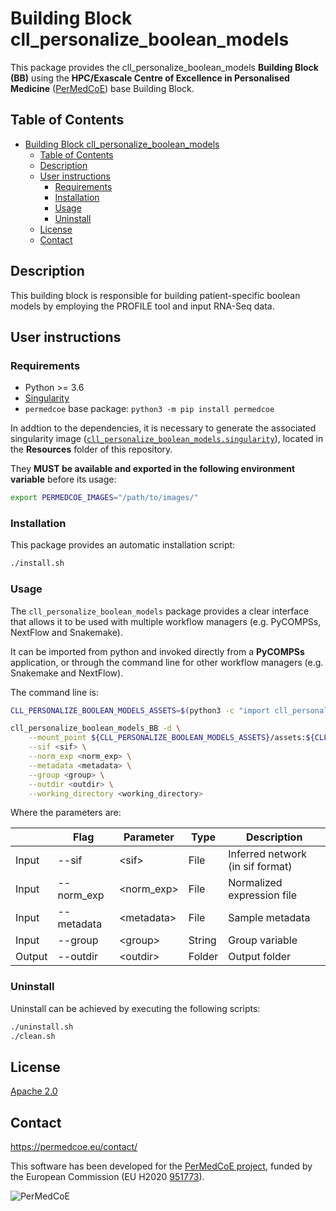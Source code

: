 # Building Block cll_personalize_boolean_models

This package provides the cll_personalize_boolean_models **Building Block (BB)** using the **HPC/Exascale Centre of Excellence in Personalised Medicine**
([PerMedCoE](https://permedcoe.eu/)) base Building Block.

## Table of Contents

- [Building Block cll\_personalize\_boolean\_models](#building-block-cll_personalize_boolean_models)
  - [Table of Contents](#table-of-contents)
  - [Description](#description)
  - [User instructions](#user-instructions)
    - [Requirements](#requirements)
    - [Installation](#installation)
    - [Usage](#usage)
    - [Uninstall](#uninstall)
  - [License](#license)
  - [Contact](#contact)

## Description

This building block is responsible for building patient-specific boolean models by employing the PROFILE tool and input RNA-Seq data.

## User instructions

### Requirements

- Python >= 3.6
- [Singularity](https://singularity.lbl.gov/docs-installation)
- `permedcoe` base package: `python3 -m pip install permedcoe`

In addtion to the dependencies, it is necessary to generate the associated
singularity image ([`cll_personalize_boolean_models.singularity`](../Resources/images/cll_personalize_boolean_models.singularity)),
located in the **Resources** folder of this repository.

They **MUST be available and exported in the following environment variable**
before its usage:

```bash
export PERMEDCOE_IMAGES="/path/to/images/"
```

### Installation

This package provides an automatic installation script:

```bash
./install.sh
```

### Usage

The `cll_personalize_boolean_models` package provides a clear interface that allows
it to be used with multiple workflow managers (e.g. PyCOMPSs, NextFlow and
Snakemake).

It can be imported from python and invoked directly from a **PyCOMPSs**
application, or through the command line for other workflow managers
(e.g. Snakemake and NextFlow).

The command line is:

```bash
CLL_PERSONALIZE_BOOLEAN_MODELS_ASSETS=$(python3 -c "import cll_personalize_boolean_models_BB; import os; print(os.path.dirname(cll_personalize_boolean_models_BB.__file__))")

cll_personalize_boolean_models_BB -d \
    --mount_point ${CLL_PERSONALIZE_BOOLEAN_MODELS_ASSETS}/assets:${CLL_PERSONALIZE_BOOLEAN_MODELS_ASSETS}/assets,<working_directory>:<working_directory> \
    --sif <sif> \
    --norm_exp <norm_exp> \
    --metadata <metadata> \
    --group <group> \
    --outdir <outdir> \
    --working_directory <working_directory>
```

Where the parameters are:

|        | Flag       | Parameter   | Type   | Description                      |
|--------|------------|-------------|--------|----------------------------------|
| Input  | --sif      | \<sif>      | File   | Inferred network (in sif format) |
| Input  | --norm_exp | \<norm_exp> | File   | Normalized expression file       |
| Input  | --metadata | \<metadata> | File   | Sample metadata                  |
| Input  | --group    | \<group>    | String | Group variable                   |
| Output | --outdir   | \<outdir>   | Folder | Output folder                    |


### Uninstall

Uninstall can be achieved by executing the following scripts:

```bash
./uninstall.sh
./clean.sh
```

## License

[Apache 2.0](https://www.apache.org/licenses/LICENSE-2.0)

## Contact

<https://permedcoe.eu/contact/>

This software has been developed for the [PerMedCoE project](https://permedcoe.eu/), funded by the European Commission (EU H2020 [951773](https://cordis.europa.eu/project/id/951773)).

![](https://permedcoe.eu/wp-content/uploads/2020/11/logo_1.png "PerMedCoE")
